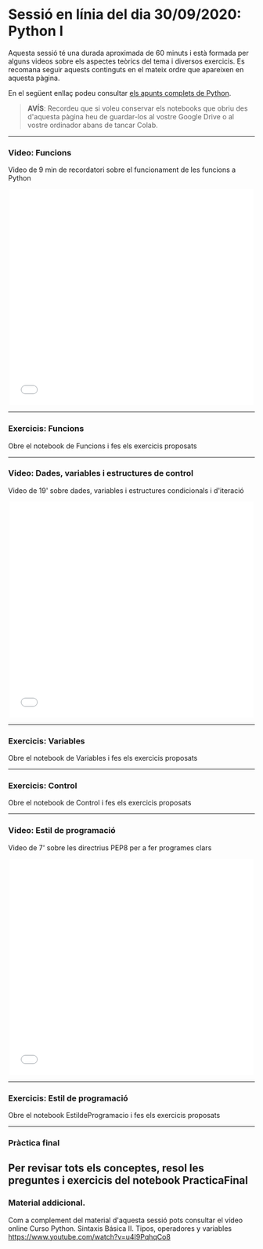 # Sessió en línia del dia 30/09/2020: Python I

Aquesta sessió té una durada aproximada de 60 minuts i està formada per alguns videos sobre els aspectes teòrics del tema i diversos exercicis. 
Es recomana seguir aquests continguts en el mateix ordre que apareixen en aquesta pàgina.

En el següent enllaç podeu consultar [els apunts complets de Python](https://algorismica2020.github.io/slides/python.html). 

> **AVÍS**: Recordeu que si voleu conservar els notebooks que obriu des d'aquesta pàgina heu de guardar-los al vostre Google Drive 
o al vostre ordinador abans de tancar Colab.


---

### Video: Funcions

Video de 9 min de recordatori sobre el funcionament de les funcions a Python

<center>
<iframe src="T1-1-Python-Funcions.html" width="500" height="440" scrolling="no" style="overflow: hidden" allowfullscreen frameborder="0"></iframe>
</center>

---

### Exercicis: Funcions

Obre el notebook de Funcions i fes els exercicis proposats

---

### Video: Dades, variables i estructures de control

Video de 19' sobre dades, variables i estructures condicionals i d'iteració 

<center>
<iframe src="videos/T1-1-Python-Funcions/T1-1-Python-Funcions.html" width="500" height="440" scrolling="no" style="overflow: hidden" allowfullscreen frameborder="0"></iframe>
</center>
 
---

### Exercicis: Variables

Obre el notebook de Variables i fes els exercicis proposats

---

### Exercicis: Control

Obre el notebook de Control i fes els exercicis proposats

---

### Video: Estil de programació

Video de 7' sobre les directrius PEP8 per a fer programes clars 

<center>
<iframe src="T1-3-PythonEstildeProgramacio.html" width="500" height="440" scrolling="no" style="overflow: hidden" allowfullscreen frameborder="0"></iframe>
</center>

---

### Exercicis: Estil de programació

Obre el notebook EstildeProgramacio i fes els exercicis proposats

---
### Pràctica final

Per revisar tots els conceptes, resol les preguntes i exercicis del notebook PracticaFinal
---



### Material addicional. 

Com a complement del material d'aquesta sessió pots consultar el vídeo online
Curso Python. Sintaxis Básica II. Tipos, operadores y variables
https://www.youtube.com/watch?v=u4I9PqhqCo8 
